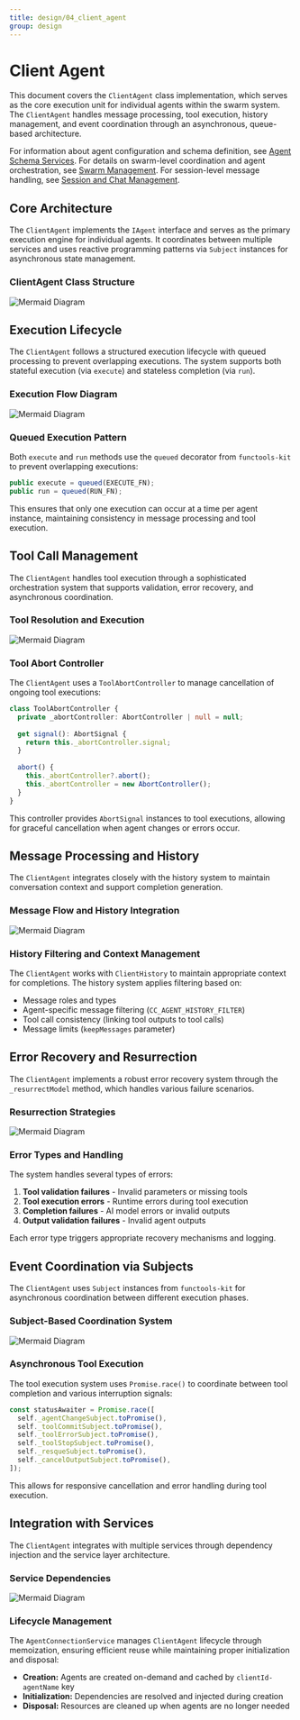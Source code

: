 ```yaml
---
title: design/04_client_agent
group: design
---
```


# Client Agent

This document covers the `ClientAgent` class implementation, which serves as the core execution unit for individual agents within the swarm system. The `ClientAgent` handles message processing, tool execution, history management, and event coordination through an asynchronous, queue-based architecture.

For information about agent configuration and schema definition, see [Agent Schema Services](./14_Schema_Services.md). For details on swarm-level coordination and agent orchestration, see [Swarm Management](./05_Swarm_Management.md). For session-level message handling, see [Session and Chat Management](./06_Session_and_Chat_Management.md).

## Core Architecture

The `ClientAgent` implements the `IAgent` interface and serves as the primary execution engine for individual agents. It coordinates between multiple services and uses reactive programming patterns via `Subject` instances for asynchronous state management.

### ClientAgent Class Structure

![Mermaid Diagram](./diagrams/4_Client_Agent_0.svg)

## Execution Lifecycle

The `ClientAgent` follows a structured execution lifecycle with queued processing to prevent overlapping executions. The system supports both stateful execution (via `execute`) and stateless completion (via `run`).

### Execution Flow Diagram

![Mermaid Diagram](./diagrams/4_Client_Agent_1.svg)

### Queued Execution Pattern

Both `execute` and `run` methods use the `queued` decorator from `functools-kit` to prevent overlapping executions:

```typescript
public execute = queued(EXECUTE_FN);
public run = queued(RUN_FN);
```

This ensures that only one execution can occur at a time per agent instance, maintaining consistency in message processing and tool execution.

## Tool Call Management

The `ClientAgent` handles tool execution through a sophisticated orchestration system that supports validation, error recovery, and asynchronous coordination.

### Tool Resolution and Execution

![Mermaid Diagram](./diagrams/4_Client_Agent_2.svg)

### Tool Abort Controller

The `ClientAgent` uses a `ToolAbortController` to manage cancellation of ongoing tool executions:

```typescript
class ToolAbortController {
  private _abortController: AbortController | null = null;
  
  get signal(): AbortSignal {
    return this._abortController.signal;
  }
  
  abort() {
    this._abortController?.abort();
    this._abortController = new AbortController();
  }
}
```

This controller provides `AbortSignal` instances to tool executions, allowing for graceful cancellation when agent changes or errors occur.

## Message Processing and History

The `ClientAgent` integrates closely with the history system to maintain conversation context and support completion generation.

### Message Flow and History Integration

![Mermaid Diagram](./diagrams/4_Client_Agent_3.svg)

### History Filtering and Context Management

The `ClientAgent` works with `ClientHistory` to maintain appropriate context for completions. The history system applies filtering based on:

- Message roles and types
- Agent-specific message filtering (`CC_AGENT_HISTORY_FILTER`)
- Tool call consistency (linking tool outputs to tool calls)
- Message limits (`keepMessages` parameter)

## Error Recovery and Resurrection

The `ClientAgent` implements a robust error recovery system through the `_resurrectModel` method, which handles various failure scenarios.

### Resurrection Strategies

![Mermaid Diagram](./diagrams/4_Client_Agent_4.svg)

### Error Types and Handling

The system handles several types of errors:

1. **Tool validation failures** - Invalid parameters or missing tools
2. **Tool execution errors** - Runtime errors during tool execution  
3. **Completion failures** - AI model errors or invalid outputs
4. **Output validation failures** - Invalid agent outputs

Each error type triggers appropriate recovery mechanisms and logging.

## Event Coordination via Subjects

The `ClientAgent` uses `Subject` instances from `functools-kit` for asynchronous coordination between different execution phases.

### Subject-Based Coordination System

![Mermaid Diagram](./diagrams/4_Client_Agent_5.svg)

### Asynchronous Tool Execution

The tool execution system uses `Promise.race()` to coordinate between tool completion and various interruption signals:

```typescript
const statusAwaiter = Promise.race([
  self._agentChangeSubject.toPromise(),
  self._toolCommitSubject.toPromise(),
  self._toolErrorSubject.toPromise(),
  self._toolStopSubject.toPromise(),
  self._resqueSubject.toPromise(),
  self._cancelOutputSubject.toPromise(),
]);
```

This allows for responsive cancellation and error handling during tool execution.

## Integration with Services

The `ClientAgent` integrates with multiple services through dependency injection and the service layer architecture.

### Service Dependencies

![Mermaid Diagram](./diagrams/4_Client_Agent_6.svg)

### Lifecycle Management

The `AgentConnectionService` manages `ClientAgent` lifecycle through memoization, ensuring efficient reuse while maintaining proper initialization and disposal:

- **Creation:** Agents are created on-demand and cached by `clientId-agentName` key
- **Initialization:** Dependencies are resolved and injected during creation
- **Disposal:** Resources are cleaned up when agents are no longer needed
